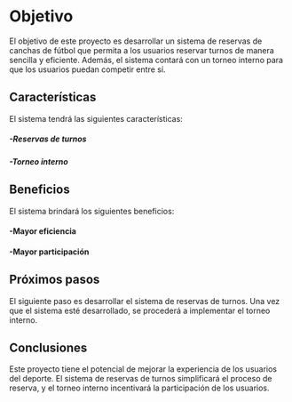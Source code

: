 # Objetivo

El objetivo de este proyecto es desarrollar un sistema de reservas de canchas de fútbol que permita a los usuarios reservar turnos de manera sencilla y eficiente. Además, el sistema contará con un torneo interno para que los usuarios puedan competir entre sí.

## Características

El sistema tendrá las siguientes características:

##### -Reservas de turnos

##### -Torneo interno

## Beneficios

El sistema brindará los siguientes beneficios:

#### -Mayor eficiencia

#### -Mayor participación

## Próximos pasos

El siguiente paso es desarrollar el sistema de reservas de turnos. Una vez que el sistema esté desarrollado, se procederá a implementar el torneo interno.

## Conclusiones

Este proyecto tiene el potencial de mejorar la experiencia de los usuarios del deporte. El sistema de reservas de turnos simplificará el proceso de reserva, y el torneo interno incentivará la participación de los usuarios.